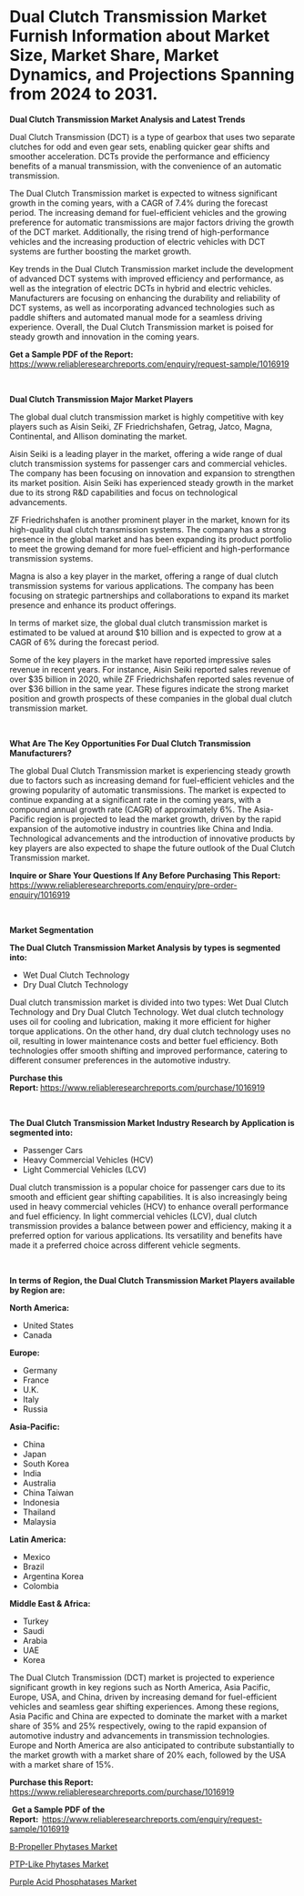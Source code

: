<p><h1>Dual Clutch Transmission Market Furnish Information about Market Size, Market Share, Market Dynamics, and Projections Spanning from 2024 to 2031.</h1></p><p><strong>Dual Clutch Transmission Market Analysis and Latest Trends</strong></p>
<p><p>Dual Clutch Transmission (DCT) is a type of gearbox that uses two separate clutches for odd and even gear sets, enabling quicker gear shifts and smoother acceleration. DCTs provide the performance and efficiency benefits of a manual transmission, with the convenience of an automatic transmission.</p><p>The Dual Clutch Transmission market is expected to witness significant growth in the coming years, with a CAGR of 7.4% during the forecast period. The increasing demand for fuel-efficient vehicles and the growing preference for automatic transmissions are major factors driving the growth of the DCT market. Additionally, the rising trend of high-performance vehicles and the increasing production of electric vehicles with DCT systems are further boosting the market growth.</p><p>Key trends in the Dual Clutch Transmission market include the development of advanced DCT systems with improved efficiency and performance, as well as the integration of electric DCTs in hybrid and electric vehicles. Manufacturers are focusing on enhancing the durability and reliability of DCT systems, as well as incorporating advanced technologies such as paddle shifters and automated manual mode for a seamless driving experience. Overall, the Dual Clutch Transmission market is poised for steady growth and innovation in the coming years.</p></p>
<p><strong>Get a Sample PDF of the Report:&nbsp;</strong> <a href="https://www.reliableresearchreports.com/enquiry/request-sample/1016919">https://www.reliableresearchreports.com/enquiry/request-sample/1016919</a></p>
<p>&nbsp;</p>
<p><strong>Dual Clutch Transmission Major Market Players</strong></p>
<p><p>The global dual clutch transmission market is highly competitive with key players such as Aisin Seiki, ZF Friedrichshafen, Getrag, Jatco, Magna, Continental, and Allison dominating the market. </p><p>Aisin Seiki is a leading player in the market, offering a wide range of dual clutch transmission systems for passenger cars and commercial vehicles. The company has been focusing on innovation and expansion to strengthen its market position. Aisin Seiki has experienced steady growth in the market due to its strong R&D capabilities and focus on technological advancements.</p><p>ZF Friedrichshafen is another prominent player in the market, known for its high-quality dual clutch transmission systems. The company has a strong presence in the global market and has been expanding its product portfolio to meet the growing demand for more fuel-efficient and high-performance transmission systems. </p><p>Magna is also a key player in the market, offering a range of dual clutch transmission systems for various applications. The company has been focusing on strategic partnerships and collaborations to expand its market presence and enhance its product offerings. </p><p>In terms of market size, the global dual clutch transmission market is estimated to be valued at around $10 billion and is expected to grow at a CAGR of 6% during the forecast period. </p><p>Some of the key players in the market have reported impressive sales revenue in recent years. For instance, Aisin Seiki reported sales revenue of over $35 billion in 2020, while ZF Friedrichshafen reported sales revenue of over $36 billion in the same year. These figures indicate the strong market position and growth prospects of these companies in the global dual clutch transmission market.</p></p>
<p>&nbsp;</p>
<p><strong>What Are The Key Opportunities For Dual Clutch Transmission Manufacturers?</strong></p>
<p><p>The global Dual Clutch Transmission market is experiencing steady growth due to factors such as increasing demand for fuel-efficient vehicles and the growing popularity of automatic transmissions. The market is expected to continue expanding at a significant rate in the coming years, with a compound annual growth rate (CAGR) of approximately 6%. The Asia-Pacific region is projected to lead the market growth, driven by the rapid expansion of the automotive industry in countries like China and India. Technological advancements and the introduction of innovative products by key players are also expected to shape the future outlook of the Dual Clutch Transmission market.</p></p>
<p><strong>Inquire or Share Your Questions If Any Before Purchasing This Report:</strong> <a href="https://www.reliableresearchreports.com/enquiry/pre-order-enquiry/1016919">https://www.reliableresearchreports.com/enquiry/pre-order-enquiry/1016919</a></p>
<p>&nbsp;</p>
<p><strong>Market Segmentation</strong></p>
<p><strong>The Dual Clutch Transmission Market Analysis by types is segmented into:</strong></p>
<p><ul><li>Wet Dual Clutch Technology</li><li>Dry Dual Clutch Technology</li></ul></p>
<p><p>Dual clutch transmission market is divided into two types: Wet Dual Clutch Technology and Dry Dual Clutch Technology. Wet dual clutch technology uses oil for cooling and lubrication, making it more efficient for higher torque applications. On the other hand, dry dual clutch technology uses no oil, resulting in lower maintenance costs and better fuel efficiency. Both technologies offer smooth shifting and improved performance, catering to different consumer preferences in the automotive industry.</p></p>
<p><strong>Purchase this Report:&nbsp;</strong><a href="https://www.reliableresearchreports.com/purchase/1016919">https://www.reliableresearchreports.com/purchase/1016919</a></p>
<p>&nbsp;</p>
<p><strong>The Dual Clutch Transmission Market Industry Research by Application is segmented into:</strong></p>
<p><ul><li>Passenger Cars</li><li>Heavy Commercial Vehicles (HCV)</li><li>Light Commercial Vehicles (LCV)</li></ul></p>
<p><p>Dual clutch transmission is a popular choice for passenger cars due to its smooth and efficient gear shifting capabilities. It is also increasingly being used in heavy commercial vehicles (HCV) to enhance overall performance and fuel efficiency. In light commercial vehicles (LCV), dual clutch transmission provides a balance between power and efficiency, making it a preferred option for various applications. Its versatility and benefits have made it a preferred choice across different vehicle segments.</p></p>
<p>&nbsp;</p>
<p><strong>In terms of Region, the Dual Clutch Transmission Market Players available by Region are:</strong></p>
<p>
    <p> <strong> North America: </strong>
        <ul>
            <li>United States</li>
            <li>Canada</li>
        </ul>
        </p> 
    <p> <strong> Europe: </strong>
        <ul>
            <li>Germany</li>
            <li>France</li>
            <li>U.K.</li>
            <li>Italy</li>
            <li>Russia</li>
        </ul>
        </p> 
    <p> <strong> Asia-Pacific: </strong>
        <ul>
            <li>China</li>
            <li>Japan</li>
            <li>South Korea</li>
            <li>India</li>
            <li>Australia</li>
            <li>China Taiwan</li>
            <li>Indonesia</li>
            <li>Thailand</li>
            <li>Malaysia</li>
        </ul>
        </p> 
    <p> <strong> Latin America: </strong>
        <ul>
            <li>Mexico</li>
            <li>Brazil</li>
            <li>Argentina Korea</li>
            <li>Colombia</li>
        </ul>
        </p> 
    <p> <strong> Middle East & Africa: </strong>
        <ul>
            <li>Turkey</li>
            <li>Saudi</li>
            <li>Arabia</li>
            <li>UAE</li>
            <li>Korea</li>
        </ul>
    </p>
    </p>
<p><p>The Dual Clutch Transmission (DCT) market is projected to experience significant growth in key regions such as North America, Asia Pacific, Europe, USA, and China, driven by increasing demand for fuel-efficient vehicles and seamless gear shifting experiences. Among these regions, Asia Pacific and China are expected to dominate the market with a market share of 35% and 25% respectively, owing to the rapid expansion of automotive industry and advancements in transmission technologies. Europe and North America are also anticipated to contribute substantially to the market growth with a market share of 20% each, followed by the USA with a market share of 15%.</p></p>
<p><strong>Purchase this Report: </strong><a href="https://www.reliableresearchreports.com/purchase/1016919">https://www.reliableresearchreports.com/purchase/1016919</a></p>
<p>&nbsp;<strong>Get a Sample PDF of the Report:&nbsp;&nbsp;</strong><a href="https://www.reliableresearchreports.com/enquiry/request-sample/1016919">https://www.reliableresearchreports.com/enquiry/request-sample/1016919</a></p>
<p><strong></strong></p>
<p><p><a href="https://view.publitas.com/reportprime-1/b-propeller-phytases-market-research-report-forecasted-for-period-from-2023-2030-by-market-type-market-application-and-region/">Β-Propeller Phytases Market</a></p><p><a href="https://view.publitas.com/reportprime-1/ptp-like-phytases-market-analysis-examines-its-scope-on-growth-opportunities-and-forecasted-trends-spanning-from-2023-to-2030/">PTP-Like Phytases Market</a></p><p><a href="https://view.publitas.com/reportprime-1/purple-acid-phosphatases-market-a-comprehensive-report-of-its-market-share-growth-trends-2023-2030/">Purple Acid Phosphatases Market</a></p></p>